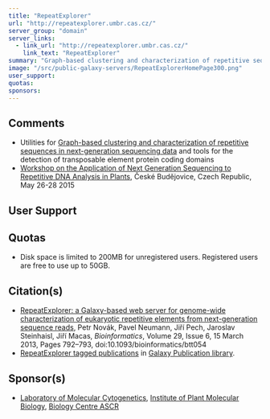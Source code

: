 ```yaml
---
title: "RepeatExplorer"
url: "http://repeatexplorer.umbr.cas.cz/"
server_group: "domain"
server_links: 
  - link_url: "http://repeatexplorer.umbr.cas.cz/"
    link_text: "RepeatExplorer"
summary: "Graph-based clustering and characterization of repetitive sequences, and detection of transposable element protein coding domains "
image: "/src/public-galaxy-servers/RepeatExplorerHomePage300.png"
user_support: 
quotas: 
sponsors: 
---
```


## Comments

* Utilities for [Graph-based clustering and characterization of repetitive sequences in next-generation sequencing data](http://www.biomedcentral.com/1471-2105/11/378) and tools for the detection of transposable element protein coding domains
* [Workshop on the Application of Next Generation Sequencing to Repetitive DNA Analysis in Plants](http://w3lamc.umbr.cas.cz/repeatexplorer/?page_id=14), České Budějovice, Czech Republic, May 26-28 2015

## User Support


## Quotas

* Disk space is limited to 200MB for unregistered users. Registered users are free to use up to 50GB.

## Citation(s)

* [RepeatExplorer: a Galaxy-based web server for genome-wide characterization of eukaryotic repetitive elements from next-generation sequence reads](https://doi.org/10.1093/bioinformatics/btt054), Petr Novák, Pavel Neumann, Jiří Pech, Jaroslav Steinhaisl, Jiří Macas,
*Bioinformatics*, Volume 29, Issue 6, 15 March 2013, Pages 792–793, doi:10.1093/bioinformatics/btt054
* [RepeatExplorer tagged publications](https://www.zotero.org/groups/1732893/galaxy/items/tag/%3ERepeatExplorer) in [Galaxy Publication library](/src/publication-library/index.md).

## Sponsor(s)

* [Laboratory of Molecular Cytogenetics](http://w3lamc.umbr.cas.cz/lamc/), [Institute of Plant Molecular Biology](http://www.umbr.cas.cz/), [Biology Centre ASCR](http://www.bc.cas.cz/en/)
